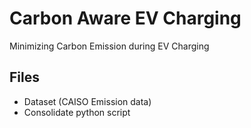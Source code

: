 # Carbon Aware EV Charging
Minimizing Carbon Emission during EV Charging

## Files
- Dataset (CAISO Emission data)
- Consolidate python script
